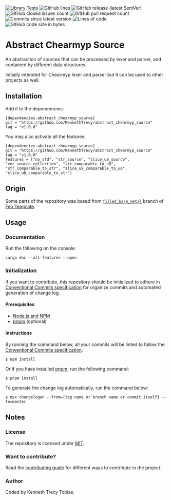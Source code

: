 [![Library Tests](https://img.shields.io/github/actions/workflow/status/KennethTrecy/abstract_chearmyp_source/library.yml?style=for-the-badge)](https://github.com/KennethTrecy/abstract_chearmyp_source/actions/workflows/library.yml)
![GitHub lines](https://img.shields.io/github/license/KennethTrecy/abstract_chearmyp_source?style=for-the-badge)
![GitHub release (latest SemVer)](https://img.shields.io/github/v/release/KennethTrecy/abstract_chearmyp_source?style=for-the-badge&display_name=tag&sort=semver)
![GitHub closed issues count](https://img.shields.io/github/issues-closed/KennethTrecy/abstract_chearmyp_source?style=for-the-badge)
![GitHub pull request count](https://img.shields.io/github/issues-pr-closed/KennethTrecy/abstract_chearmyp_source?style=for-the-badge)
![Commits since latest version](https://img.shields.io/github/commits-since/KennethTrecy/abstract_chearmyp_source/latest?style=for-the-badge)
![Lines of code](https://img.shields.io/tokei/lines/github/KennethTrecy/abstract_chearmyp_source?style=for-the-badge)
![GitHub code size in bytes](https://img.shields.io/github/repo-size/KennethTrecy/abstract_chearmyp_source?style=for-the-badge)

# Abstract Chearmyp Source
An abstraction of sources that can be processed by lexer and parser, and contained by different data structures.

Initially intended for Chearmyp lexer and parser but it can be used to other projects as well.

## Installation
Add it to the dependencies:
```
[dependencies.abstract_chearmyp_source]
git = "https://github.com/KennethTrecy/abstract_chearmyp_source"
tag = "v1.0.0"
```

You may also activate all the features:
```
[dependencies.abstract_chearmyp_source]
git = "https://github.com/KennethTrecy/abstract_chearmyp_source"
tag = "v1.0.0"
features = ["no_std", "str_source", "slice_u8_source", "vec_source_collection", "str_comparable_to_u8", "str_comparable_to_str", "slice_u8_comparable_to_u8", "slice_u8_comparable_to_str"]
```

## Origin
Some parts of the repository was based from [`filled_bare_metal`] branch of [Feo Template].

## Usage

### Documentation
Run the following on the console:
```
cargo doc --all-features --open
```

### Initialization
If you want to contribute, this repository should be initialized to adhere in [Conventional Commits specification] for organize
commits and automated generation of change log.

#### Prerequisites
- [Node.js and NPM]
- [pnpm] (optional)

#### Instructions
By running the command below, all your commits will be linted to follow the [Conventional Commits
specification].
```
$ npm install
```

Or if you have installed [pnpm], run the following command:
```
$ pnpm install
```

To generate the change log automatically, run the command below:
```
$ npx changelogen --from=[tag name or branch name or commit itself] --to=master
```

## Notes

### License
The repository is licensed under [MIT].

### Want to contribute?
Read the [contributing guide] for different ways to contribute in the project.

### Author
Coded by Kenneth Trecy Tobias.

[`filled_bare_metal`]: https://github.com/KennethTrecy/feo_template/tree/filled_bare_metal
[Feo Template]: https://github.com/KennethTrecy/feo_template
[MIT]: https://github.com/KennethTrecy/abstract_chearmyp_source/blob/master/LICENSE
[Node.js and NPM]: https://nodejs.org/en/
[pnpm]: https://pnpm.io/installation
[Conventional Commits specification]: https://www.conventionalcommits.org/en/v1.0.0/
[contributing guide]: ./CONTRIBUTING.md
